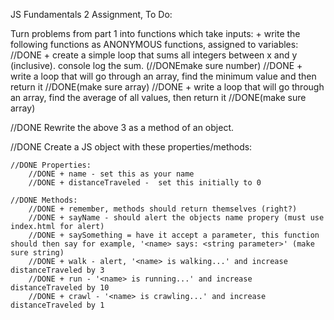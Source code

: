 JS Fundamentals 2 Assignment, To Do:


Turn problems from part 1 into functions which take inputs:
	+ write the following functions as ANONYMOUS functions, assigned to variables:
		//DONE + create a simple loop that sums all integers between x and y (inclusive). console log the sum. (//DONEmake sure number)
		//DONE + write a loop that will go through an array, find the minimum value and then return it //DONE(make sure array)
		//DONE + write a loop that will go through an array, find the average of all values, then return it //DONE(make sure array)


//DONE Rewrite the above 3 as a method of an object.


//DONE Create a JS object with these properties/methods:
	
	//DONE Properties:
		//DONE + name - set this as your name
		//DONE + distanceTraveled -  set this initially to 0

	//DONE Methods:
		//DONE + remember, methods should return themselves (right?)
		//DONE + sayName - should alert the objects name propery (must use index.html for alert)
		//DONE + saySomething = have it accept a parameter, this function should then say for example, '<name> says: <string parameter>' (make sure string)
		//DONE + walk - alert, '<name> is walking...' and increase distanceTraveled by 3
		//DONE + run - '<name> is running...' and increase distanceTraveled by 10
		//DONE + crawl - '<name> is crawling...' and increase distanceTraveled by 1
		